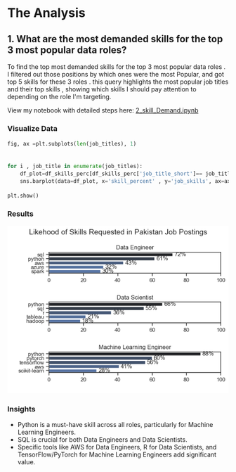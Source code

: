 # The Analysis

## 1. What are the most demanded skills for the top 3 most popular data roles?

To find the top most demanded skills for the top 3 most popular data roles . I filtered out those positions by which ones were the most Popular, and got top  5 skills for these 3 roles . this query highlights the most popular job titles and their top skills , showing which skills I should pay attention to depending on the role I'm targeting. 

View my notebook with detailed steps here: 
[2_skill_Demand.ipynb](3_Project\2_Skill_Demand.ipynb)

### Visualize Data

```python
fig, ax =plt.subplots(len(job_titles), 1)


for i , job_title in enumerate(job_titles):
    df_plot=df_skills_perc[df_skills_perc['job_title_short']== job_title].head(5)
    sns.barplot(data=df_plot, x='skill_percent' , y='job_skills', ax=ax[i], hue='skill_count', palette='dark:b_r')
    
plt.show()

```

### Results

![Visualization of Top Skills for Data Peoples](3_Project\skill_demand_all_data_roles.png)


### Insights

- Python is a must-have skill across all roles, particularly for Machine Learning Engineers.
- SQL is crucial for both Data Engineers and Data Scientists.
- Specific tools like AWS for Data Engineers, R for Data Scientists, and TensorFlow/PyTorch for Machine Learning Engineers add significant value.